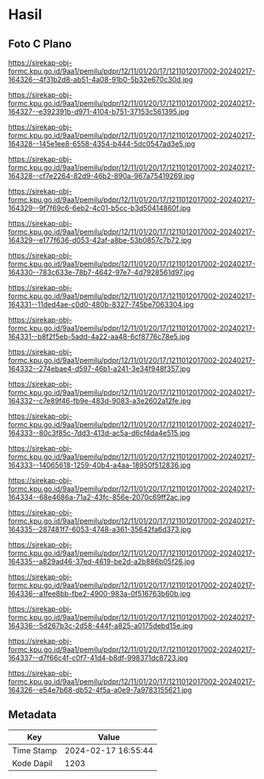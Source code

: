 # Hasil

## Foto C Plano

https://sirekap-obj-formc.kpu.go.id/9aa1/pemilu/pdpr/12/11/01/20/17/1211012017002-20240217-164326--4f31b2d8-ab51-4a08-91b0-5b32e670c30d.jpg

https://sirekap-obj-formc.kpu.go.id/9aa1/pemilu/pdpr/12/11/01/20/17/1211012017002-20240217-164327--e392391b-d971-4104-b751-37153c561395.jpg

https://sirekap-obj-formc.kpu.go.id/9aa1/pemilu/pdpr/12/11/01/20/17/1211012017002-20240217-164328--145e1ee8-6558-4354-b444-5dc0547ad3e5.jpg

https://sirekap-obj-formc.kpu.go.id/9aa1/pemilu/pdpr/12/11/01/20/17/1211012017002-20240217-164328--cf7e2264-82d9-46b2-890a-967a75419269.jpg

https://sirekap-obj-formc.kpu.go.id/9aa1/pemilu/pdpr/12/11/01/20/17/1211012017002-20240217-164329--9f7f69c6-6eb2-4c01-b5cc-b3d50414860f.jpg

https://sirekap-obj-formc.kpu.go.id/9aa1/pemilu/pdpr/12/11/01/20/17/1211012017002-20240217-164329--e177f636-d053-42af-a8be-53b0857c7b72.jpg

https://sirekap-obj-formc.kpu.go.id/9aa1/pemilu/pdpr/12/11/01/20/17/1211012017002-20240217-164330--783c633e-78b7-4642-97e7-4d7928561d97.jpg

https://sirekap-obj-formc.kpu.go.id/9aa1/pemilu/pdpr/12/11/01/20/17/1211012017002-20240217-164331--11ded4ae-c0d0-480b-8327-745be7063304.jpg

https://sirekap-obj-formc.kpu.go.id/9aa1/pemilu/pdpr/12/11/01/20/17/1211012017002-20240217-164331--b8f2f5eb-5add-4a22-aa48-6cf8776c78e5.jpg

https://sirekap-obj-formc.kpu.go.id/9aa1/pemilu/pdpr/12/11/01/20/17/1211012017002-20240217-164332--274ebae4-d597-46b1-a241-3e34f948f357.jpg

https://sirekap-obj-formc.kpu.go.id/9aa1/pemilu/pdpr/12/11/01/20/17/1211012017002-20240217-164332--c7e89f46-fb9e-483d-9083-a3e2602a12fe.jpg

https://sirekap-obj-formc.kpu.go.id/9aa1/pemilu/pdpr/12/11/01/20/17/1211012017002-20240217-164333--80c3f85c-7dd3-413d-ac5a-d6cf4da4e515.jpg

https://sirekap-obj-formc.kpu.go.id/9aa1/pemilu/pdpr/12/11/01/20/17/1211012017002-20240217-164333--14065618-1259-40b4-a4aa-18950f512836.jpg

https://sirekap-obj-formc.kpu.go.id/9aa1/pemilu/pdpr/12/11/01/20/17/1211012017002-20240217-164334--68e4686a-71a2-43fc-856e-2070c69ff2ac.jpg

https://sirekap-obj-formc.kpu.go.id/9aa1/pemilu/pdpr/12/11/01/20/17/1211012017002-20240217-164335--287481f7-6053-4748-a361-35642fa6d373.jpg

https://sirekap-obj-formc.kpu.go.id/9aa1/pemilu/pdpr/12/11/01/20/17/1211012017002-20240217-164335--a829ad46-37ed-4619-be2d-a2b886b05f26.jpg

https://sirekap-obj-formc.kpu.go.id/9aa1/pemilu/pdpr/12/11/01/20/17/1211012017002-20240217-164336--a1fee8bb-fbe2-4900-983a-0f516763b60b.jpg

https://sirekap-obj-formc.kpu.go.id/9aa1/pemilu/pdpr/12/11/01/20/17/1211012017002-20240217-164336--5d267b3c-2d58-444f-a825-a0175debd15e.jpg

https://sirekap-obj-formc.kpu.go.id/9aa1/pemilu/pdpr/12/11/01/20/17/1211012017002-20240217-164337--d7f66c4f-c0f7-41d4-b8df-998371dc8723.jpg

https://sirekap-obj-formc.kpu.go.id/9aa1/pemilu/pdpr/12/11/01/20/17/1211012017002-20240217-164326--e54e7b68-db52-4f5a-a0e9-7a9783155621.jpg


## Metadata

| Key        | Value               |
| ---------- | ------------------- |
| Time Stamp | 2024-02-17 16:55:44 |
| Kode Dapil | 1203                |



